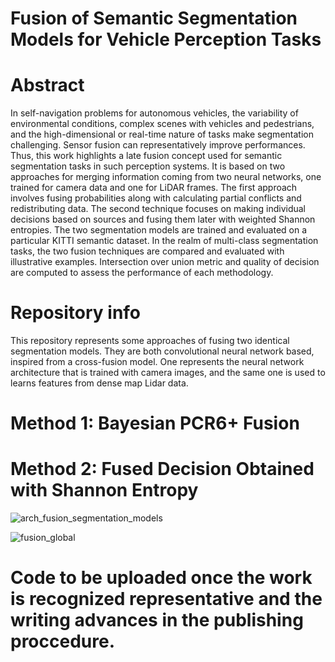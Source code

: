 # Fusion of Semantic Segmentation Models for Vehicle Perception Tasks

# Abstract
In self-navigation problems for autonomous vehicles, the variability of environmental conditions, complex scenes with vehicles and pedestrians, and the high-dimensional or real-time nature of tasks make segmentation challenging. Sensor fusion can representatively improve performances. Thus, this work highlights a late fusion concept used for semantic segmentation tasks in such perception systems. It is based on two approaches for merging information coming from two neural networks, one trained for camera data and one for LiDAR frames. The first approach involves fusing probabilities along with calculating partial conflicts and redistributing data. The second technique focuses on making individual decisions based on sources and fusing them later with weighted Shannon entropies. The two segmentation models are trained and evaluated on a particular KITTI semantic dataset. In the realm of multi-class segmentation tasks, the two fusion techniques are compared and evaluated with illustrative examples. Intersection over union metric and quality of decision are computed to assess the performance of each methodology. 	

# Repository info
This repository represents some approaches of fusing two identical segmentation models. They are both convolutional neural network based, inspired from a cross-fusion model. One represents the neural network architecture that is trained with camera images, and the same one is used to learns features from dense map Lidar data. 

# Method 1: Bayesian PCR6+ Fusion

# Method 2: Fused Decision Obtained with Shannon Entropy

![arch_fusion_segmentation_models](https://github.com/vasigiurgi/fusing-segmentation-models/assets/49117053/dcc178fd-b369-48a6-83c3-a8305965040a)


![fusion_global](https://github.com/vasigiurgi/fusing-segmentation-models/assets/49117053/a5ffc1c9-96fe-4efa-800b-e6da6ac0e036)

# Code to be uploaded once the work is recognized representative and the writing advances in the publishing proccedure. 

